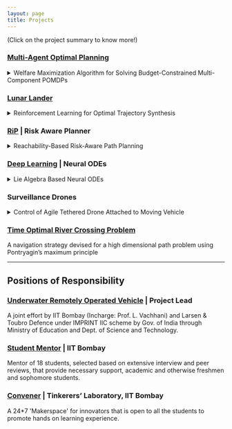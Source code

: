 ```yaml
---
layout: page
title: Projects
---
```

(Click on the project summary to know more!)

### [Multi-Agent Optimal Planning](https://mornik.web.illinois.edu/research/group/)

<details>
  <summary>Welfare Maximization Algorithm for Solving Budget-Constrained Multi-Component POMDPs</summary>
  
  <ul>
    <li>An algorithm for optimal policy synthesis for very large state space multi-component POMDPs within a budget.</li>
    <li>Motivated by the problem of finding optimal maintenance and inspection policies for a group of infrastructure components.</li>
    <li>Developed a simulator in Julia for simulating the component-POMDP and solving it using the POMCP algorithm.</li>
    <li>Devised an optimal budget distribution algorithm and increased computational feasibility and efficiency of the optimal policy synthesis.</li>
    <li>Outperformed current policies used in practice by a huge margin.</li>
    <li>This work has been jointly submitted to IEEE LCSS and CDC.</li>
  </ul>

  <style>
    .container {
      display: flex;
      justify-content: center;
      align-items: center;
    }
    .container img {
      max-width: 100%;
      margin: 4px;
    }
    .container figcaption {
      text-align: center;
      font-size: 10px;
      margin-top: 8px;
    }
  </style>

  <div class="container">
    <figure>
      <img src="{{ site.baseurl }}/assets/ttfr_vs_budget.png" alt="description of image 1" />
      <figcaption>Comparison of the proposed (blue) and baseline (red) approaches using time-to-failure for a range of budget values</figcaption>
    </figure>
    <figure>
      <img src="{{ site.baseurl }}/assets/component_history.png" alt="description of image 2" />
      <figcaption>Health history of a component under proposed approach (top) and baseline (bottom)</figcaption>
    </figure>
    <figure>
      <img src="{{ site.baseurl }}/assets/allocation.gif" alt="description of image 3" />
      <figcaption>Comparison of baseline and proposed budget allocation approaches for all components for an overall
budget of 10,000 units</figcaption>
    </figure>
  </div>

</details>



### [Lunar Lander](https://github.com/Manavvora/Lunar_RL)

<details>
  <summary>Reinforcement Learning for Optimal Trajectory Synthesis</summary>

  <ul>
    <li>Performance analysis and comparison of DQN, SARSA, Q-Learning and Monte Carlo RL algorithms for optimal landing of a lunar lander on the surface of the moon  in the presence of external disturbances.</li>
    <li>Created animation using the Python Gym Environment to visualize the performance of all algorithms.</li>
    <li>Obtained the final trajectory of spacecraft, from the animations, under different algorithms using object tracking in OpenCV.</li>
  </ul>

  <style>
    table {
      width: 100%;
      border-collapse: collapse;
    }
    table th, table td {
      padding: 8px;
      text-align: left;
      vertical-align: top;
      border: 1px solid #ccc;
    }
    figure {
      text-align: center;
    }
    figcaption {
      font-size: 10px;
      margin-top: 4px;
    }
  </style>

  <table>
    <tr>
      <th>Simulations</th>
      <th>Final Trajectory</th>
    </tr>
    <tr>
      <td><figure><img src="{{ site.baseurl }}/assets/dqn.gif" alt="DQN" /><figcaption>DQN</figcaption></figure></td>
      <td><figure><img src="{{ site.baseurl }}/assets/DQN.png" alt="DQN" /><figcaption>DQN</figcaption></figure></td>
    </tr>
    <tr>
      <td><figure><img src="{{ site.baseurl }}/assets/sarsa.gif" alt="SARSA" /><figcaption>SARSA</figcaption></figure></td>
      <td><figure><img src="{{ site.baseurl }}/assets/sarsa.png" alt="SARSA" /><figcaption>SARSA</figcaption></figure></td>
    </tr>
    <tr>
      <td><figure><img src="{{ site.baseurl }}/assets/qlearning.gif" alt="Q-Learning" /><figcaption>Q-Learning</figcaption></figure></td>
      <td><figure><img src="{{ site.baseurl }}/assets/q_learning.png" alt="Q-Learning" /><figcaption>Q-Learning</figcaption></figure></td>
    </tr>
    <tr>
      <td><figure><img src="{{ site.baseurl }}/assets/monte_carlo.gif" alt="Monte Carlo" /><figcaption>Monte Carlo</figcaption></figure></td>
      <td><figure><img src="{{ site.baseurl }}/assets/monte_carlo.png" alt="Monte Carlo" /><figcaption>Monte Carlo</figcaption></figure></td>
    </tr>
  </table>

</details>



### [RiP](https://github.com/Manavvora/RiP_Planner) | Risk Aware Planner

<details>
  <summary>Reachability-Based Risk-Aware Path Planning</summary>
  
  <ul>
    <li>A path planning algorithm which generates a minimum risk path, in the presence of obstacles, by leveraging the teachnique of reachability based trajectory synthesis.</li>
    <li>Risk is minimized by assigning risk boundaries around obstacles and the final trajectory is generated by optimizing for path length as well as risk.</li>
    <li>The algorithm is most suited for cases where obstacles are adverserial and for missions where safety is of utmost priority.</li>
    <li>The algorithm is most suited for cases where obstacles are adverserial and for missions where safety is of utmost priority.</li>
  </ul>

  <style>
    .container {
      display: flex;
      justify-content: center;
      align-items: center;
    }
    .container img {
      max-width: 100%;
      margin: 4px;
    }
    .container figcaption {
      text-align: center;
      font-size: 10px;
      margin-top: 8px;
    }
  </style>

  <div class="container">
    <figure>
      <img src="{{ site.baseurl }}/assets/rip1.png" alt="description of image 1" />
      <figcaption>Final trajectories generated by RiP</figcaption>
    </figure>
    <figure>
      <img src="{{ site.baseurl }}/assets/rip2.png" alt="description of image 2" />
      <figcaption>Low risk(light-blue) and high risk(dark blue) zones</figcaption>
    </figure>
    <figure>
      <img src="{{ site.baseurl }}/assets/rip.gif" alt="description of image 3" />
      <figcaption>Animation for final trajectory generation</figcaption>
    </figure>
  </div>

</details>



### [Deep Learning](https://github.com/Manavvora/Deep-Learning) | Neural ODEs 
<details>
  <summary>Lie Algebra Based Neural ODEs</summary>
  
  <ul>
    <li>Contributed to developing a Lie Algebra informed Neural ODE for accurate prediction of non-holonomic dynamics.</li>
    <li>Grasped the fundamentals of deep neural networks by implementing various architectures like LeNet, ResNet, AlexNet, GoogleNet etc. on the fashion MNIST dataset.</li>
    <li>Created a 16x4 Wide ResNet model from scratch and achieved validation error under 5% on the CIFAR-10 dataset.</li>
    <li>Executed RRT-star algorithm on Dubins’ Car with 2 nearest neighbor search heuristics to understand Lie Algebra.</li>
  </ul>

  <style>
    .container2 {
      display: flex;
      justify-content: center;
      align-items: center;
    }
    .container2 img {
      max-width: 200%;
      margin: 4px;
    }
    .container2 figcaption {
      text-align: center;
      font-size: 10px;
      margin-top: 8px;
    }
  </style>

  <div class="container2">
    <figure>
      <img src="{{ site.baseurl }}/assets/AlexNet.png" alt="description of image 1" />
      <figcaption>AlexNet Architecture</figcaption>
    </figure>
    <figure>
      <img src="{{ site.baseurl }}/assets/GoogleNet.png" alt="description of image 2" />
      <figcaption>GoogleNet Architecture</figcaption>
    </figure>
    <figure>
      <img src="{{ site.baseurl }}/assets/ResNet.png" alt="description of image 3" />
      <figcaption>ResNet Architecture</figcaption>
    </figure>
    <figure>
      <img src="{{ site.baseurl }}/assets/VGG.png" alt="description of image 3" />
      <figcaption>VGG Architecture</figcaption>
    </figure>
  </div>

</details>

### Surveillance Drones
<details>
  <summary>Control of Agile Tethered Drone Attached to Moving Vehicle</summary>
  
  <ul>
    <li>Created a novel Gazebo model of a quadrotor UAV tethered to a fixed support via a flexible tether.</li>
    <li>Developed a Gazebo control force plugin using C++ to apply external force to the system for dynamics simulation.</li>
    <li>Developed a ROS controller package and merged with PixHawk to achieve trajectory tracking for the drone with less than 3% error.</li>
  </ul>

  <style>
    .container2 {
      display: flex;
      justify-content: center;
      align-items: center;
    }
    .container2 img {
      max-width: 150%;
      margin: 4px;
    }
    .container2 figcaption {
      text-align: center;
      font-size: 10px;
      margin-top: 8px;
    }
  </style>

  <div class="container2">
    <figure>
      <img src="{{ site.baseurl }}/assets/model.jpg" alt="description of image 1" />
      <figcaption>Gazebo Model of Drone with Flexible Tether</figcaption>
    </figure>
    <figure>
      <img src="{{ site.baseurl }}/assets/gazebo_sim.png" alt="description of image 2" />
      <figcaption>Dynamics simulation in presence of external disturbance</figcaption>
    </figure>
    <figure>
      <img src="{{ site.baseurl }}/assets/btp2_2.png" alt="description of image 3" />
      <figcaption>Position Tracking via PX4</figcaption>
    </figure>
  </div>

</details>

### [Time Optimal River Crossing Problem](https://github.com/nakulrandad/Optimal-Control-Theory)

A navigation strategy devised for a high dimensional path problem using Pontryagin’s maximum principle

---

## Positions of Responsibility

### [Underwater Remotely Operated Vehicle]() | Project Lead

A joint effort by IIT Bombay (Incharge: Prof. L. Vachhani) and Larsen & Toubro Defence under IMPRINT IIC scheme by Gov. of India through Ministry of Education and Dept. of Science and Technology.

### [Student Mentor](https://smp.gymkhana.iitb.ac.in/) | IIT Bombay
Mentor of 18 students, selected based on extensive interview and peer reviews, that provide necessary support, academic and otherwise freshmen and sophomore students.

### [Convener](https://www.facebook.com/tinkererIITB/) | Tinkerers’ Laboratory, IIT Bombay
A 24*7 'Makerspace' for innovators that is open to all the students to promote hands on learning experience.
